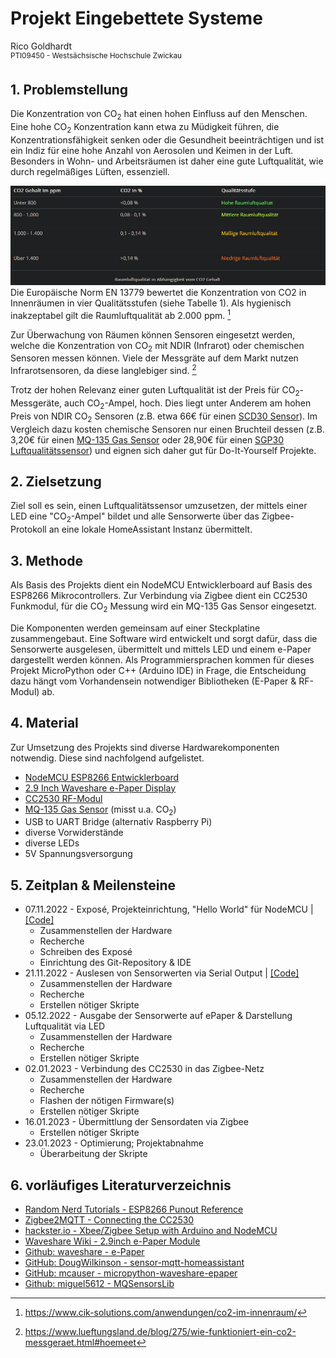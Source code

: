 # Projekt Eingebettete Systeme
Rico Goldhardt\
<sup>PTI09450 - Westsächsische Hochschule Zwickau</sup>


## 1. Problemstellung
Die Konzentration von CO<sub>2</sub> hat einen hohen Einfluss auf den Menschen. Eine hohe CO<sub>2</sub> Konzentration kann etwa zu Müdigkeit führen, die Konzentrationsfähigkeit senken oder die Gesundheit beeinträchtigen und ist ein Indiz für eine hohe Anzahl von Aerosolen und Keimen in der Luft. Besonders in Wohn- und Arbeitsräumen ist daher eine gute Luftqualität, wie durch regelmäßiges Lüften, essenziell.

![Übersicht Raumluftqualität in Abhängigkeit vom CO2 Gehalt](assets/img/luftqualitaet.png)
Die Europäische Norm EN 13779 bewertet die Konzentration von CO2 in Innenräumen in vier Qualitätsstufen (siehe Tabelle 1). Als hygienisch inakzeptabel gilt die Raumluftqualität ab 2.000 ppm. [^1]

Zur Überwachung von Räumen können Sensoren eingesetzt werden, welche die Konzentration von CO<sub>2</sub> mit NDIR (Infrarot) oder chemischen Sensoren messen können. Viele der Messgräte auf dem Markt nutzen Infrarotsensoren, da diese langlebiger sind. [^2]

Trotz der hohen Relevanz einer guten Luftqualität ist der Preis für CO<sub>2</sub>-Messgeräte, auch CO<sub>2</sub>-Ampel, hoch. Dies liegt unter Anderem am hohen Preis von NDIR CO<sub>2</sub> Sensoren (z.B. etwa 66€ für einen [SCD30 
Sensor](https://www.mouser.de/ProductDetail/Sensirion/SCD30?qs=rrS6PyfT74fdywu4FxpYjQ%3D%3D)). Im Vergleich dazu kosten chemische Sensoren
nur einen Bruchteil dessen (z.B. 3,20€ für einen [MQ-135 Gas Sensor](https://www.makershop.de/sensoren/gas/mq-135/) oder 28,90€ für einen [SGP30  Luftqualitätssensor](https://www.makershop.de/sensoren/gas/adafruit-sgp30/)) und eignen sich daher gut für Do-It-Yourself Projekte.

[^1]: https://www.cik-solutions.com/anwendungen/co2-im-innenraum/
[^2]: https://www.lueftungsland.de/blog/275/wie-funktioniert-ein-co2-messgeraet.html#hoemeet


## 2. Zielsetzung
Ziel soll es sein, einen Luftqualitätssensor umzusetzen, der mittels einer LED eine "CO<sub>2</sub>-Ampel" bildet und alle Sensorwerte über das Zigbee-Protokoll an eine lokale HomeAssistant Instanz übermittelt.


## 3. Methode
Als Basis des Projekts dient ein NodeMCU Entwicklerboard auf Basis des ESP8266 Mikrocontrollers. Zur Verbindung via Zigbee dient ein CC2530 Funkmodul, für die CO<sub>2</sub> Messung wird ein MQ-135 Gas Sensor eingesetzt.

Die Komponenten werden gemeinsam auf einer Steckplatine zusammengebaut. Eine Software wird entwickelt und sorgt dafür, dass die Sensorwerte ausgelesen, übermittelt und mittels LED und einem e-Paper dargestellt werden können. Als Programmiersprachen kommen für dieses Projekt MicroPython oder C++ (Arduino IDE) in Frage, die Entscheidung dazu hängt vom Vorhandensein notwendiger Bibliotheken (E-Paper & RF-Modul) ab.


## 4. Material
Zur Umsetzung des Projekts sind diverse Hardwarekomponenten notwendig. Diese sind nachfolgend aufgelistet.

- [NodeMCU ESP8266 Entwicklerboard](https://www.makershop.de/plattformen/esp8266/nodemcu-esp8266-dev-kit/)
- [2.9 Inch Waveshare e-Paper Display](https://www.waveshare.com/product/displays/e-paper/epaper-2/2.9inch-e-paper-module.htm)
- [CC2530 RF-Modul](https://de.aliexpress.com/item/1005002293554192.html)
- [MQ-135 Gas Sensor](https://www.az-delivery.de/products/mq-135-gas-sensor-modul) (misst u.a. CO<sub>2</sub>)
- USB to UART Bridge (alternativ Raspberry Pi)
- diverse Vorwiderstände
- diverse LEDs
- 5V Spannungsversorgung


## 5. Zeitplan & Meilensteine
- 07.11.2022 - Exposé, Projekteinrichtung, "Hello World" für NodeMCU | [[Code]](src/1_hello_world/1_hello_world.ino)
    - Zusammenstellen der Hardware
    - Recherche
    - Schreiben des Exposé
    - Einrichtung des Git-Repository & IDE
- 21.11.2022 - Auslesen von Sensorwerten via Serial Output | [[Code]](src/2_read_analog_sensor/2_read_analog_sensor.ino)
    - Zusammenstellen der Hardware
    - Recherche
    - Erstellen nötiger Skripte
- 05.12.2022 - Ausgabe der Sensorwerte auf ePaper & Darstellung Luftqualität via LED
    - Zusammenstellen der Hardware
    - Recherche
    - Erstellen nötiger Skripte
- 02.01.2023 - Verbindung des CC2530 in das Zigbee-Netz
    - Zusammenstellen der Hardware
    - Recherche
    - Flashen der nötigen Firmware(s)
    - Erstellen nötiger Skripte
- 16.01.2023 - Übermittlung der Sensordaten via Zigbee
    - Erstellen nötiger Skripte
- 23.01.2023 - Optimierung; Projektabnahme
    - Überarbeitung der Skripte


## 6. vorläufiges Literaturverzeichnis
- [Random Nerd Tutorials - ESP8266 Punout Reference](https://randomnerdtutorials.com/esp8266-pinout-reference-gpios/)
- [Zigbee2MQTT - Connecting the CC2530](https://www.zigbee2mqtt.io/guide/adapters/flashing/connecting_cc2530.html)
- [hackster.io - Xbee/Zigbee Setup with Arduino and NodeMCU](https://www.hackster.io/Neutrino-1/xbee-zigbee-setup-with-arduino-and-nodemcu-81f7fa)
- [Waveshare Wiki - 2.9inch e-Paper Module](https://www.waveshare.com/wiki/2.9inch_e-Paper_Module)
- [Github: waveshare - e-Paper](https://github.com/waveshare/e-Paper/tree/master/Arduino/epd2in9)
- [GitHub: DougWilkinson - sensor-mqtt-homeassistant](https://github.com/DougWilkinson/sensor-mqtt-homeassistant)
- [GitHub: mcauser - micropython-waveshare-epaper](https://github.com/mcauser/micropython-waveshare-epaper)
- [Github: miguel5612 - MQSensorsLib](https://github.com/miguel5612/MQSensorsLib)